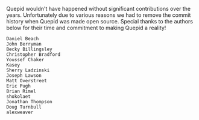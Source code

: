 Quepid wouldn't have happened without significant contributions over the years.  Unfortunately due to various reasons we had to remove the commit history when Quepid was made open source.  Special thanks to the authors below for their  time and commitment to making Quepid a reality!
 
 ```
 Daniel Beach
 John Berryman
 Becky Billingsley
 Christopher Bradford
 Youssef Chaker
 Kasey
 Sherry Ladzinski
 Joseph Lawson
 Matt Overstreet
 Eric Pugh
 Brian Rimel
 shokolaet
 Jonathan Thompson
 Doug Turnbull
 alexweaver
 ```
